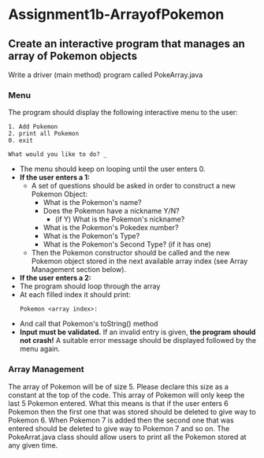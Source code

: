 # Assignment1b-ArrayofPokemon

Create an interactive program that manages an array of Pokemon objects
---

Write a driver (main method) program called PokeArray.java 

### Menu ###
The program should display the following interactive menu to the user:
```
1. Add Pokemon
2. print all Pokemon
0. exit

What would you like to do? _
```
* The menu should keep on looping until the user enters 0. 
* **If the user enters a 1:** 
  * A set of questions should be asked in order to construct a new Pokemon Object:
    * What is the Pokemon's name?
    * Does the Pokemon have a nickname Y/N?
      * (if Y) What is the Pokemon's nickname?
    * What is the Pokemon's Pokedex number?
    * What is the Pokemon's Type?
    * What is the Pokemon's Second Type? (if it has one)
  * Then the Pokemon constructor should be called and the new Pokemon object stored in the next available array index (see Array Management section below). 
* **If the user enters a 2:**
 * The program should loop through the array
  * At each filled index it should print:
    ```
    Pokemon <array index>:
    ```
  *  And call that Pokemon's toString() method
* **Input must be validated.** If an invalid entry is given, **the program should not crash!** A suitable error message should be displayed followed by the menu again. 

### Array Management ###

The array of Pokemon will be of size 5. Please declare this size as a constant at the top of the code. This array of Pokemon will only keep the last 5 Pokemon entered. What this means is that if the user enters 6 Pokemon then the first one that was stored should be deleted to give way to Pokemon 6. When Pokemon 7 is added then the second one that was entered should be deleted to give way to Pokemon 7 and so on. 
The PokeArrat.java class should allow users to print all the Pokemon stored at any given time.


